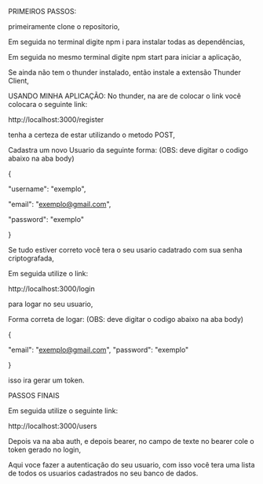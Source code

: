 PRIMEIROS PASSOS:

primeiramente clone o repositorio,

Em seguida no terminal digite npm i para instalar todas as dependências,

Em seguida no mesmo terminal digite npm start para iniciar a aplicação,

Se ainda não tem o thunder instalado, então instale a extensão Thunder Client,

USANDO MINHA APLICAÇÃO:
No thunder, na are de colocar o link você colocara o seguinte link:

http://localhost:3000/register

tenha a certeza de estar utilizando o metodo POST,

Cadastra um novo Usuario da seguinte forma: (OBS: deve digitar o codigo abaixo na aba body)

{

"username": "exemplo",

"email": "exemplo@gmail.com",

"password": "exemplo"

}

Se tudo estiver correto você tera o seu usario cadatrado com sua senha criptografada,

Em seguida utilize o link:

http://localhost:3000/login

para logar no seu usuario, 

Forma correta de logar: (OBS: deve digitar o codigo abaixo na aba body)

{

"email": "exemplo@gmail.com",
"password": "exemplo"

}

isso ira gerar um token.

PASSOS FINAIS

Em seguida utilize o seguinte link: 

http://localhost:3000/users

Depois va na aba auth, e depois bearer, no campo de texte no bearer cole o token gerado no login,

Aqui voce fazer a autenticação do seu usuario, com isso você tera uma lista de todos os usuarios cadastrados no seu banco de dados.
